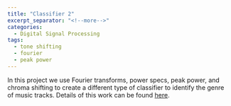 ```yaml
---
title: "Classifier 2"
excerpt_separator: "<!--more-->"
categories:
  - Digital Signal Processing
tags:
  - tone shifting
  - fourier
  - peak power
---
```


In this project we use Fourier transforms, power specs, peak power, and chroma shifting to create a different type of classifier to identify the genre of music tracks. Details of this work can be found <a href="http://boulderpogoraids.tk/tao_daugherty-1">here</a>.

